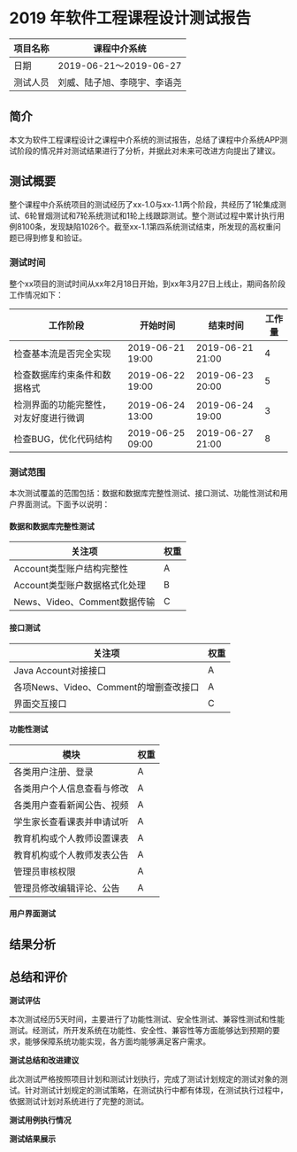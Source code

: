 # 2019 年软件工程课程设计测试报告

| 项目名称 | 课程中介系统                 |
| -------- | ---------------------------- |
| 日期     | 2019-06-21～2019-06-27       |
| 测试人员 | 刘威、陆子旭、李晓宇、李语尧 |

## 简介

本文为软件工程课程设计之课程中介系统的测试报告，总结了课程中介系统APP测试阶段的情况并对测试结果进行了分析，并据此对未来可改进方向提出了建议。

## 测试概要

整个课程中介系统项目的测试经历了xx-1.0与xx-1.1两个阶段，共经历了1轮集成测试、6轮冒烟测试和7轮系统测试和1轮上线跟踪测试。整个测试过程中累计执行用例8100条，发现缺陷1026个。截至xx-1.1第四系统测试结束，所发现的高权重问题已得到修复和验证。

### 测试时间

整个xx项目的测试时间从xx年2月18日开始，到xx年3月27日上线止，期间各阶段工作情况如下：

| 工作阶段 | 开始时间         | 结束时间         | 工作量 |
| -------- | ---------------- | ---------------- | ------ |
| 检查基本流是否完全实现| 2019-06-21 19:00 | 2019-06-21 21:00 | 4      |
| 检查数据库约束条件和数据格式| 2019-06-22 19:00 | 2019-06-23 20:00 | 5        |
| 检测界面的功能完整性，对友好度进行微调 | 2019-06-24 13:00 | 2019-06-24 19:00 | 3      |
| 检查BUG，优化代码结构 | 2019-06-25 09:00 | 2019-06-27 21:00 | 8      |
### 测试范围

本次测试覆盖的范围包括：数据和数据库完整性测试、接口测试、功能性测试和用户界面测试。下面予以说明：

#### 数据和数据库完整性测试

| 关注项                        | 权重 |
| ----------------------------- | ---- |
| Account类型账户结构完整性     | A    |
| Account类型账户数据格式化处理 | B    |
| News、Video、Comment数据传输  | C    |

#### 接口测试

| 关注项                                 | 权重 |
| -------------------------------------- | ---- |
| Java Account对接接口                   | A    |
| 各项News、Video、Comment的增删查改接口 | A    |
| 界面交互接口                           | C    |

#### 功能性测试

| 模块               | 权重 |
| ------------------ | ---- |
| 各类用户注册、登录  |   A   |
| 各类用户个人信息查看与修改                    |     A |
| 各类用户查看新闻公告、视频  |A|
| 学生家长查看课表并申请试听                   |  A    |
| 教育机构或个人教师设置课表                   |   A   |
| 教育机构或个人教师发表公告                   |   A   |
| 管理员审核权限                   | A     |
| 管理员修改编辑评论、公告                   |   A   |


#### 用户界面测试

## 结果分析

## 总结和评价

**测试评估**

本次测试经历5天时间，主要进行了功能性测试、安全性测试、兼容性测试和性能测试。经测试，所开发系统在功能性、安全性、兼容性等方面能够达到预期的要求，能够保障系统功能实现，各方面均能够满足客户需求。

**测试总结和改进建议**

此次测试严格按照项目计划和测试计划执行，完成了测试计划规定的测试对象的测试。针对测试计划规定的测试策略，在测试执行中都有体现，在测试执行过程中，依据测试计划对系统进行了完整的测试。

**测试用例执行情况**







**测试结果展示**